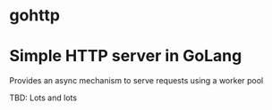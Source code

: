 # gohttp
# Simple HTTP server in GoLang

Provides an async mechanism to serve requests using a worker pool

TBD: Lots and lots
